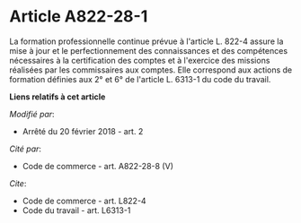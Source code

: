 # Article A822-28-1

La formation professionnelle continue prévue à l'article L. 822-4 assure la mise à jour et le perfectionnement des
connaissances et des compétences nécessaires à la certification des comptes et à l'exercice des missions réalisées par les
commissaires aux comptes. Elle correspond aux actions de formation définies aux 2° et 6° de l'article L. 6313-1 du code du
travail.

**Liens relatifs à cet article**

_Modifié par_:

  - Arrêté du 20 février 2018 - art. 2

_Cité par_:

  - Code de commerce - art. A822-28-8 (V)

_Cite_:

  - Code de commerce - art. L822-4
  - Code du travail - art. L6313-1
